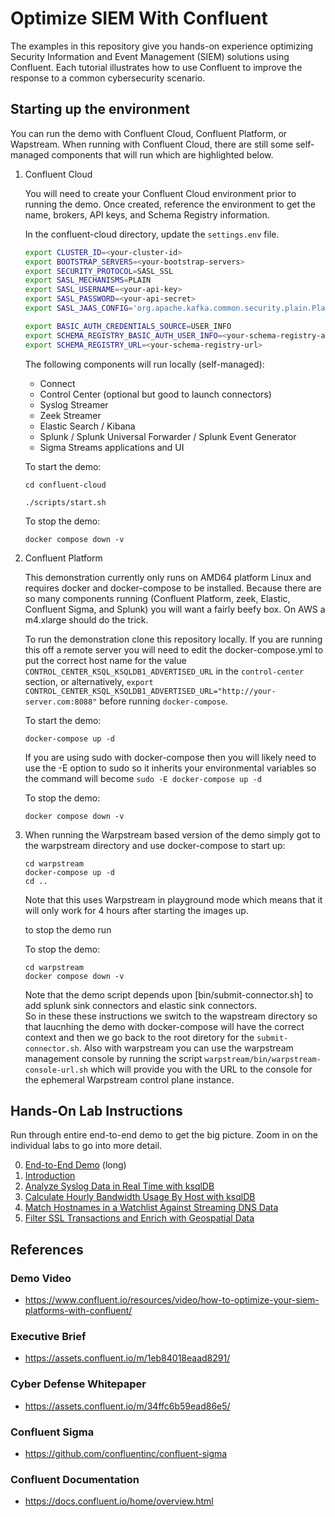 # Optimize SIEM With Confluent

The examples in this repository give you hands-on experience optimizing Security Information and Event Management (SIEM)
solutions using Confluent. Each tutorial illustrates how to use Confluent to improve the response to a common 
cybersecurity scenario.

## Starting up the environment
You can run the demo with Confluent Cloud, Confluent Platform, or Wapstream. When running with Confluent Cloud, there are still some self-managed components that will run which are highlighted below.

1. Confluent Cloud

    You will need to create your Confluent Cloud environment prior to running the demo. Once created, reference the environment to get the name, brokers, API keys, and Schema Registry information.

    In the confluent-cloud directory, update the `settings.env` file.

    ```bash
    export CLUSTER_ID=<your-cluster-id>
    export BOOTSTRAP_SERVERS=<your-bootstrap-servers>
    export SECURITY_PROTOCOL=SASL_SSL
    export SASL_MECHANISMS=PLAIN
    export SASL_USERNAME=<your-api-key>
    export SASL_PASSWORD=<your-api-secret>
    export SASL_JAAS_CONFIG='org.apache.kafka.common.security.plain.PlainLoginModule required username="'${SASL_USERNAME}'" password="'${SASL_PASSWORD}'";'

    export BASIC_AUTH_CREDENTIALS_SOURCE=USER_INFO
    export SCHEMA_REGISTRY_BASIC_AUTH_USER_INFO=<your-schema-registry-api-key>:<your-schema-registry-api-secret>
    export SCHEMA_REGISTRY_URL=<your-schema-registry-url>
    ```

    The following components will run locally (self-managed):
    * Connect
    * Control Center (optional but good to launch connectors)
    * Syslog Streamer
    * Zeek Streamer
    * Elastic Search / Kibana
    * Splunk / Splunk Universal Forwarder / Splunk Event Generator
    * Sigma Streams applications and UI

    To start the demo:

    ```
    cd confluent-cloud

    ./scripts/start.sh
    ```

    To stop the demo:
    ```
    docker compose down -v
    ```

2. Confluent Platform

    This demonstration currently only runs on AMD64 platform Linux and requires docker and docker-compose to be installed.
    Because there are so many components running (Confluent Platform, zeek, Elastic, Confluent Sigma, and Splunk) you will 
    want a fairly beefy box.  On AWS a m4.xlarge should do the trick.

    To run the demonstration clone this repository locally. If you are running this off a remote server you will need to 
    edit the docker-compose.yml to put the correct host name for the value `CONTROL_CENTER_KSQL_KSQLDB1_ADVERTISED_URL` 
    in the `control-center` section, or alternatively, `export CONTROL_CENTER_KSQL_KSQLDB1_ADVERTISED_URL="http://your-server.com:8088"`
    before running `docker-compose`.

    To start the demo:

    ```
    docker-compose up -d
    ```

    If you are using sudo with docker-compose then you will likely need to use the -E option to sudo so it inherits your 
    environmental variables so the command will become ```sudo -E docker-compose up -d```

    To stop the demo:
    ```
    docker compose down -v
    ```

3.  When running the Warpstream based version of the demo simply got to the warpstream directory and use docker-compose to start up:

    ```
    cd warpstream
    docker-compose up -d
    cd ..
    ```

    Note that this uses Warpstream in playground mode which means that it will only work for 4 hours after starting the images up.

    to stop the demo run 

    To stop the demo:

    ```
    cd warpstream
    docker compose down -v
    ```
    Note that the demo script depends upon [bin/submit-connector.sh] to add splunk sink connectors and elastic sink connectors.  
    So in these these instructions we switch to the wapstream directory so that laucnhing the demo with docker-compose will have 
    the correct context and then we go back to the root diretory for the `submit-connector.sh`.  Also with warpstream you can 
    use the warpstream management console by running the script `warpstream/bin/warpstream-console-url.sh` which will provide
    you with the URL to the console for the ephemeral Warpstream control plane instance.

## Hands-On Lab Instructions

Run through entire end-to-end demo to get the big picture. Zoom in on the individual labs to go into more detail.

0. [End-to-End Demo](./instructions/00-executive-demo.md) (long)
1. [Introduction](./instructions/01-introduction.md)
2. [Analyze Syslog Data in Real Time with ksqlDB](./instructions/02-syslog.md)
3. [Calculate Hourly Bandwidth Usage By Host with ksqlDB](./instructions/03-bandwidth.md)
4. [Match Hostnames in a Watchlist Against Streaming DNS Data](./instructions/04-watchlist.md)
5. [Filter SSL Transactions and Enrich with Geospatial Data](./instructions/05-ssl.md)

## References

### Demo Video

- https://www.confluent.io/resources/video/how-to-optimize-your-siem-platforms-with-confluent/

### Executive Brief

- https://assets.confluent.io/m/1eb84018eaad8291/

### Cyber Defense Whitepaper

- https://assets.confluent.io/m/34ffc6b59ead86e5/

### Confluent Sigma

- https://github.com/confluentinc/confluent-sigma

### Confluent Documentation

- https://docs.confluent.io/home/overview.html

